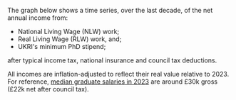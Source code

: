 The graph below shows a time series, over the last decade, of the net annual income from:

- National Living Wage (NLW) work;
- Real Living Wage (RLW) work, and;
- UKRI's minimum PhD stipend;

after typical income tax, national insurance and council tax deductions.

All incomes are inflation-adjusted to reflect their real value relative to 2023. For reference, [median graduate salaries in 2023](https://www.graduate-jobs.com/gco/Booklet/graduate-salary-salaries.jsp) are around £30k gross (£22k net after council tax).
